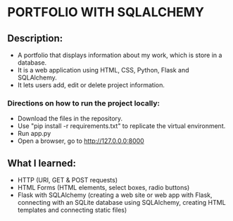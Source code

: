 # PORTFOLIO WITH SQLALCHEMY


## Description: 
- A portfolio that displays information about my work, which is store in a database.
- It is a web application using HTML, CSS, Python, Flask and SQLAlchemy.
- It lets users add, edit or delete project information. 


### Directions on how to run the project locally:
- Download the files in the repository.
- Use "pip install -r requirements.txt" to replicate the virtual environment.
- Run app.py
- Open a browser, go to http://127.0.0.0:8000


## What I learned:
- HTTP (URI, GET & POST requests)
- HTML Forms (HTML elements, select boxes, radio buttons)
- Flask with SQLAlchemy (creating a web site or web app with Flask, connecting with an SQLite database using SQLAlchemy, creating HTML templates and connecting static files)
